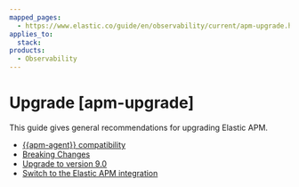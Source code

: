 ```yaml
---
mapped_pages:
  - https://www.elastic.co/guide/en/observability/current/apm-upgrade.html
applies_to:
  stack:
products:
  - Observability
---
```


# Upgrade [apm-upgrade]

This guide gives general recommendations for upgrading Elastic APM.

* [{{apm-agent}} compatibility](/solutions/observability/apm/apm-agent-compatibility.md)
* [Breaking Changes](apm-server://release-notes/breaking-changes.md)
* [Upgrade to version 9.0](/solutions/observability/apm/upgrade-to-version-9.md)
* [Switch to the Elastic APM integration](/solutions/observability/apm/switch-to-elastic-apm-integration.md)
